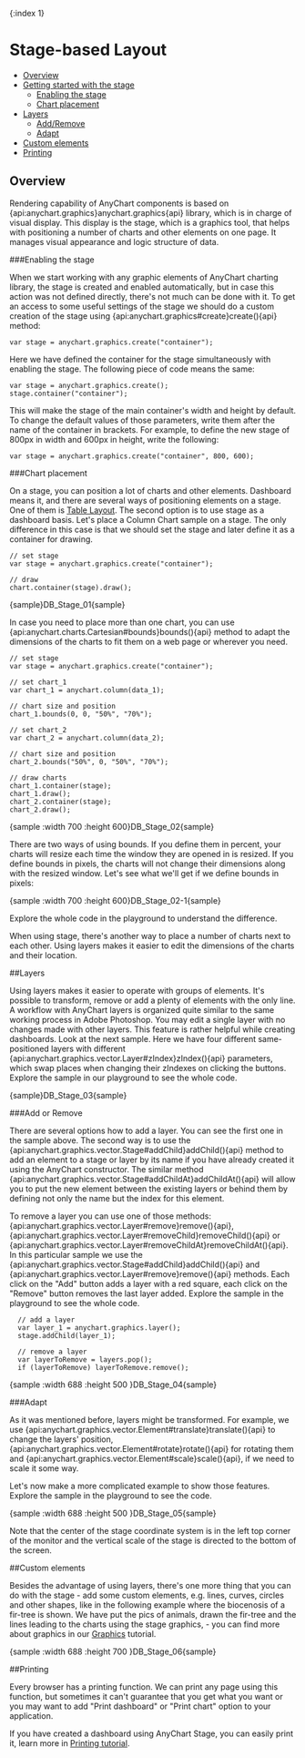 {:index 1}

# Stage-based Layout

* [Overview](#overview)
* [Getting started with the stage](#getting_started_with_the_stage)
  * [Enabling the stage](#enabling_the_stage)
  * [Chart placement](#chart_placement)
* [Layers](#layers)
  * [Add/Remove](#add_or_remove)
  * [Adapt](#adapt)
* [Custom elements](#custom_elements)
* [Printing](#printing)
  
## Overview

Rendering capability of AnyChart components is based on {api:anychart.graphics}anychart.graphics{api} library, which is in charge of visual display. This display is the stage, which is a graphics tool, that helps with positioning a number of charts and other elements on one page. It manages visual appearance and logic structure of data.

###Enabling the stage

When we start working with any graphic elements of AnyChart charting library, the stage is created and enabled automatically, but in case this action was not defined directly, there's not much can be done with it.
To get an access to some useful settings of the stage we should do a custom creation of the stage using {api:anychart.graphics#create}create(){api} method:

```
var stage = anychart.graphics.create("container");
```

Here we have defined the container for the stage simultaneously with enabling the stage. The following piece of code means the same:

```
var stage = anychart.graphics.create();
stage.container("container");
```

This will make the stage of the main container's width and height by default. To change the default values of those parameters, write them after the name of the container in brackets. 
For example, to define the new stage of 800px in width and 600px in height, write the following:

```
var stage = anychart.graphics.create("container", 800, 600);
```

###Chart placement

On a stage, you can position a lot of charts and other elements. Dashboard means it, and there are several ways of positioning elements on a stage. 
One of them is [Table Layout](Table_Layout). The second option is to use stage as a dashboard basis.
Let's place a Column Chart sample on a stage. The only difference in this case is that we should set the stage and later define it as a container for drawing.

```
// set stage
var stage = anychart.graphics.create("container");
	
// draw
chart.container(stage).draw();
```
{sample}DB\_Stage\_01{sample}

In case you need to place more than one chart, you can use {api:anychart.charts.Cartesian#bounds}bounds(){api} method to adapt the dimensions of the charts to fit them on a web page or wherever you need.

```
// set stage
var stage = anychart.graphics.create("container");
	
// set chart_1
var chart_1 = anychart.column(data_1);
	
// chart size and position
chart_1.bounds(0, 0, "50%", "70%");
	
// set chart_2
var chart_2 = anychart.column(data_2);
	
// chart size and position
chart_2.bounds("50%", 0, "50%", "70%");
  
// draw charts
chart_1.container(stage);
chart_1.draw();
chart_2.container(stage);
chart_2.draw();
```

{sample :width 700 :height 600}DB\_Stage\_02{sample}

There are two ways of using bounds. If you define them in percent, your charts will resize each time the window they are opened in is resized. If you define bounds in pixels, the charts will not change their dimensions along with the resized window. Let's see what we'll get if we define bounds in pixels:

{sample :width 700 :height 600}DB\_Stage\_02-1{sample}

Explore the whole code in the playground to understand the difference.
  
  
When using stage, there's another way to place a number of charts next to each other. Using layers makes it easier to edit the dimensions of the charts and their location.

##Layers

Using layers makes it easier to operate with groups of elements. It's possible to transform, remove or add a plenty of elements with the only line. 
A workflow with AnyChart layers is organized quite similar to the same working process in Adobe Photoshop. You may edit a single layer with no changes made with other layers. 
This feature is rather helpful while creating dashboards.
Look at the next sample. Here we have four different same-positioned layers with different {api:anychart.graphics.vector.Layer#zIndex}zIndex(){api} parameters, which swap places when changing their zIndexes on clicking the buttons. 
Explore the sample in our playground to see the whole code.

{sample}DB\_Stage\_03{sample}

###Add or Remove

There are several options how to add a layer. You can see the first one in the sample above. The second way is to use the {api:anychart.graphics.vector.Stage#addChild}addChild(){api} method to add an element to a stage or layer by its name if you have already created it using the AnyChart constructor. The similar method {api:anychart.graphics.vector.Stage#addChildAt}addChildAt(){api} 
will allow you to put the new element between the existing layers or behind them by defining not only the name but the index for this element.
  
  
To remove a layer you can use one of those methods: {api:anychart.graphics.vector.Layer#remove}remove(){api}, {api:anychart.graphics.vector.Layer#removeChild}removeChild(){api} or {api:anychart.graphics.vector.Layer#removeChildAt}removeChildAt(){api}.
In this particular sample we use the {api:anychart.graphics.vector.Stage#addChild}addChild(){api} and {api:anychart.graphics.vector.Layer#remove}remove(){api} methods. 
Each click on the "Add" button adds a layer with a red square, each click on the "Remove" button removes the last layer added. Explore the sample in the playground to see the whole code.

```
  // add a layer
  var layer_1 = anychart.graphics.layer();
  stage.addChild(layer_1); 
	
  // remove a layer
  var layerToRemove = layers.pop();
  if (layerToRemove) layerToRemove.remove();
```
{sample :width 688 :height 500 }DB\_Stage\_04{sample}

###Adapt

As it was mentioned before, layers might be transformed. For example, we use {api:anychart.graphics.vector.Element#translate}translate(){api}  to change the layers' position, {api:anychart.graphics.vector.Element#rotate}rotate(){api} for rotating them and {api:anychart.graphics.vector.Element#scale}scale(){api}, if we need to scale it some way.
  
Let's now make a more complicated example to show those features. Explore the sample in the playground to see the code.
 
{sample :width 688 :height 500 }DB\_Stage\_05{sample}

Note that the center of the stage coordinate system is in the left top corner of the monitor and the vertical scale of the stage is directed to the bottom of the screen.

##Custom elements

Besides the advantage of using layers, there's one more thing that you can do with the stage - add some custom elements, e.g. lines, curves, circles and other shapes, like in the following example where the biocenosis of a fir-tree is shown. We have put the pics of animals, drawn the fir-tree and the lines leading to the charts using the stage graphics, - you can find more about graphics in our [Graphics](../Graphics/Basics) tutorial.

{sample :width 688 :height 700 }DB\_Stage\_06{sample}

##Printing

Every browser has a printing function. We can print any page using this function, but sometimes it can't guarantee that you get what you want or you may want to add "Print dashboard" or "Print chart" option to your application.

If you have created a dashboard using AnyChart Stage, you can easily print it, learn more in [Printing tutorial](../Common_Settings/Printing#stage_printing).

